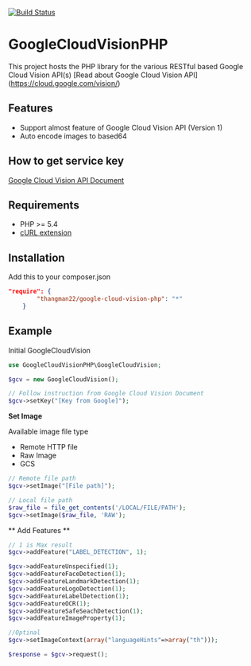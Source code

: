 [![Build Status](https://travis-ci.org/thangman22/google-cloud-vision-php.svg?branch=master)](https://travis-ci.org/thangman22/google-cloud-vision-php)
# GoogleCloudVisionPHP
This project hosts the PHP library for the various RESTful based Google Cloud Vision API(s) [Read about Google Cloud Vision API] (https://cloud.google.com/vision/)

## Features
*   Support almost feature of Google Cloud Vision API (Version 1)
*   Auto encode images to based64

## How to get service key
[Google Cloud Vision API Document](https://cloud.google.com/vision/docs/getting-started)

## Requirements
*   PHP >= 5.4 
*   [cURL extension](http://php.net/manual/en/book.curl.php)

## Installation
Add this to your composer.json

```json
"require": {
        "thangman22/google-cloud-vision-php": "*"
    }
```

## Example

Initial GoogleCloudVision
```php
use GoogleCloudVisionPHP\GoogleCloudVision;

$gcv = new GoogleCloudVision();

// Follow instruction from Google Cloud Vision Document
$gcv->setKey("[Key from Google]");
```

**Set Image**

Available image file type
- Remote HTTP file
- Raw Image
- GCS

```php
// Remote file path
$gcv->setImage("[File path]");

// Local file path
$raw_file = file_get_contents('/LOCAL/FILE/PATH');
$gcv->setImage($raw_file, 'RAW');
```
** Add Features **
```php
// 1 is Max result
$gcv->addFeature("LABEL_DETECTION", 1);

$gcv->addFeatureUnspecified(1);
$gcv->addFeatureFaceDetection(1);
$gcv->addFeatureLandmarkDetection(1);
$gcv->addFeatureLogoDetection(1);
$gcv->addFeatureLabelDetection(1);
$gcv->addFeatureOCR(1);
$gcv->addFeatureSafeSeachDetection(1);
$gcv->addFeatureImageProperty(1);

//Optinal
$gcv->setImageContext(array("languageHints"=>array("th")));

$response = $gcv->request();

```

